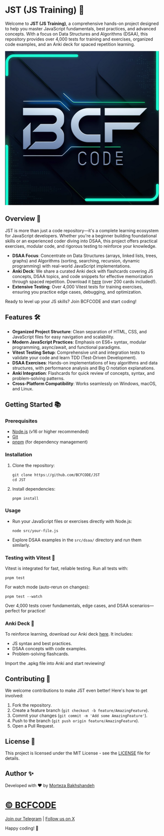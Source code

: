 # JST (JS Training) 🚀

Welcome to **JST (JS Training)**, a comprehensive hands-on project designed to help you master JavaScript fundamentals, best practices, and advanced concepts. With a focus on Data Structures and Algorithms (DSAA), this repository provides over 4,000 tests for training and exercises, organized code examples, and an Anki deck for spaced repetition learning.

<p align="center">
  <a href="https://github.com/BCFCODEteam">
    <img src="/public/BCFCODE LOGO.jpg" alt="BCFCODE LOGO">
  </a>
</p>

## Overview 🌟

JST is more than just a code repository—it's a complete learning ecosystem for JavaScript developers. Whether you're a beginner building foundational skills or an experienced coder diving into DSAA, this project offers practical exercises, modular code, and rigorous testing to reinforce your knowledge.

- **DSAA Focus**: Concentrate on Data Structures (arrays, linked lists, trees, graphs) and Algorithms (sorting, searching, recursion, dynamic programming) with real-world JavaScript implementations.
- **Anki Deck**: We share a curated Anki deck with flashcards covering JS concepts, DSAA topics, and code snippets for effective memorization through spaced repetition. Download it [here](https://github.com/BCFCODE/JST/tree/main/Anki) (over 200 cards included!).
- **Extensive Testing**: Over 4,000 Vitest tests for training exercises, ensuring you practice edge cases, debugging, and optimization.

Ready to level up your JS skills? Join BCFCODE and start coding!

## Features 🛠️

- **Organized Project Structure**: Clean separation of HTML, CSS, and JavaScript files for easy navigation and scalability.
- **Modern JavaScript Practices**: Emphasis on ES6+ syntax, modular programming, async/await, and functional paradigms.
- **Vitest Testing Setup**: Comprehensive unit and integration tests to validate your code and learn TDD (Test-Driven Development).
- **DSAA Exercises**: Hands-on implementations of key algorithms and data structures, with performance analysis and Big O notation explanations.
- **Anki Integration**: Flashcards for quick review of concepts, syntax, and problem-solving patterns.
- **Cross-Platform Compatibility**: Works seamlessly on Windows, macOS, and Linux.

## Getting Started 📚

### Prerequisites
- [Node.js](https://nodejs.org) (v16 or higher recommended)
- [Git](https://git-scm.com)
- [pnpm](https://pnpm.io/) (for dependency management)

### Installation
1. Clone the repository:
   ```
   git clone https://github.com/BCFCODE/JST
   cd JST
   ```

2. Install dependencies:
   ```
   pnpm install
   ```

### Usage
- Run your JavaScript files or exercises directly with Node.js:
  ```
  node src/your-file.js
  ```
- Explore DSAA examples in the `src/dsaa/` directory and run them similarly.

### Testing with Vitest 🧪
Vitest is integrated for fast, reliable testing. Run all tests with:
```
pnpm test
```

For watch mode (auto-rerun on changes):
```
pnpm test --watch
```

Over 4,000 tests cover fundamentals, edge cases, and DSAA scenarios—perfect for practice!

### Anki Deck 📇
To reinforce learning, download our Anki deck [here](https://github.com/BCFCODE/JST/tree/main/Anki). It includes:
- JS syntax and best practices.
- DSAA concepts with code examples.
- Problem-solving flashcards.

Import the .apkg file into Anki and start reviewing!

## Contributing 🤝

We welcome contributions to make JST even better! Here's how to get involved:

1. Fork the repository.
2. Create a feature branch (`git checkout -b feature/AmazingFeature`).
3. Commit your changes (`git commit -m 'Add some AmazingFeature'`).
4. Push to the branch (`git push origin feature/AmazingFeature`).
5. Open a Pull Request.

<!-- Please follow our [Code of Conduct](CODE_OF_CONDUCT.md) and ensure tests pass before submitting. -->

## License 📜

This project is licensed under the MIT License - see the [LICENSE](https://github.com/BCFCODE/JST/blob/main/LICENSE.txt) file for details.

## Author ✨

Developed with ❤️ by [Morteza Bakhshandeh](https://bakhshandehmorteza.ir/)

# [© BCFCODE](https://www.bcfcode.ir/)

[Join our Telegram](https://t.me/BCFCODE) | [Follow us on X](https://x.com/bcfcode)

Happy coding! 🎉
